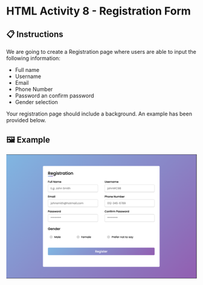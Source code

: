 # HTML Activity 8 - Registration Form

## 📋 Instructions

We are going to create a Registration page where users are able to input the following information:

- Full name
- Username
- Email
- Phone Number
- Password an confirm password
- Gender selection
  
Your registration page should include a background. An example has been provided below.

## 🖼️ Example

![](../../../Assets/HTML/styledForm.png)
